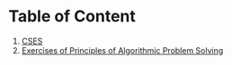 # Table of Content
1. [CSES](/CSES/README.md)
2. [Exercises of Principles of Algorithmic Problem Solving](/PAPS/README.md)